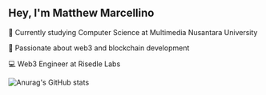 ## Hey, I'm Matthew Marcellino
📖 Currently studying Computer Science at Multimedia Nusantara University

🚀 Passionate about web3 and blockchain development

💻 Web3 Engineer at Risedle Labs

![Anurag's GitHub stats](https://github-readme-stats.vercel.app/api?username=math-marcellino&count_private=true&theme=dark)
